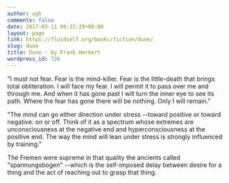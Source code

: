 ```yaml
---
author: ugh
comments: false
date: 2017-03-11 09:32:29+00:00
layout: page
link: https://fluidself.org/books/fiction/dune/
slug: dune
title: Dune - by Frank Herbert
wordpress_id: 726
---
```


"I must not fear. Fear is the mind-killer. Fear is the little-death that brings total obliteration. I will face my fear. I will permit it to pass over me and through me. And when it has gone past I will turn the inner eye to see its path. Where the fear has gone there will be nothing. Only I will remain."
 
"The mind can go either direction under stress --toward positive or toward negative: on or off. Think of it as a spectrum whose extremes are unconsciousness at the negative end and hyperconsciousness at the positive end. The way the mind will lean under stress is strongly influenced by training."
 
The Fremen were supreme in that quality the ancients called "spannungsbogen" --which is the self-imposed delay between desire for a thing and the act of reaching out to grasp that thing.
